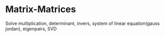 # Matrix-Matrices
Solve multiplication, determinant, invers, system of linear equation(gauss jordan), eigenpairs, SVD
